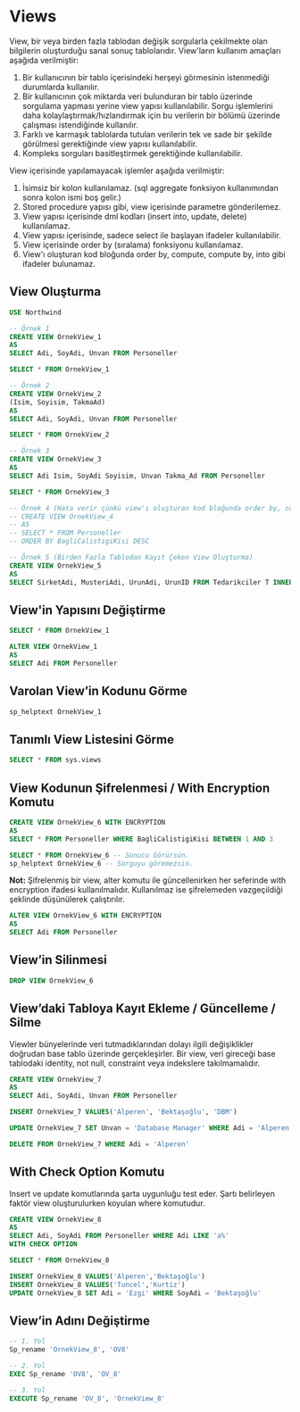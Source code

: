 
# Views

View, bir veya birden fazla tablodan değişik sorgularla çekilmekte olan bilgilerin oluşturduğu sanal sonuç tablolarıdır. View'ların kullanım amaçları aşağıda verilmiştir:
1. Bir kullanıcının bir tablo içerisindeki herşeyi görmesinin istenmediği durumlarda kullanılır.
2. Bir kullanıcının çok miktarda veri bulunduran bir tablo üzerinde sorgulama yapması yerine view yapısı kullanılabilir. Sorgu işlemlerini daha kolaylaştırmak/hızlandırmak için bu verilerin bir bölümü üzerinde çalışması istendiğinde kullanılır.
4. Farklı ve karmaşık tablolarda tutulan verilerin tek ve sade bir şekilde görülmesi gerektiğinde view yapısı kullanılabilir.
5. Kompleks sorguları basitleştirmek gerektiğinde kullanılabilir.

View içerisinde yapılamayacak işlemler aşağıda verilmiştir: 
1. İsimsiz bir kolon kullanılamaz. (sql aggregate fonksiyon kullanımından sonra kolon ismi boş gelir.)
2. Stored procedure yapısı gibi, view içerisinde parametre gönderilemez.
3. View yapısı içerisinde dml kodları (insert into, update, delete) kullanılamaz.
4. View yapısı içerisinde, sadece select ile başlayan ifadeler kullanılabilir.
5. View içerisinde order by (sıralama) fonksiyonu kullanılamaz.
6. View'ı oluşturan kod bloğunda order by, compute, compute by, into gibi ifadeler bulunamaz.

## View Oluşturma

```sql
USE Northwind

-- Örnek 1
CREATE VIEW OrnekView_1
AS
SELECT Adi, SoyAdi, Unvan FROM Personeller

SELECT * FROM OrnekView_1

-- Örnek 2
CREATE VIEW OrnekView_2
(Isim, Soyisim, TakmaAd)
AS
SELECT Adi, SoyAdi, Unvan FROM Personeller

SELECT * FROM OrnekView_2

-- Örnek 3
CREATE VIEW OrnekView_3
AS
SELECT Adi Isim, SoyAdi Soyisim, Unvan Takma_Ad FROM Personeller

SELECT * FROM OrnekView_3

-- Örnek 4 (Hata verir çünkü view'ı oluşturan kod bloğunda order by, compute, compute by, into gibi ifadeler bulunamaz.)
-- CREATE VIEW OrnekView_4
-- AS
-- SELECT * FROM Personeller
-- ORDER BY BagliCalistigiKisi DESC

-- Örnek 5 (Birden Fazla Tablodan Kayıt Çeken View Oluşturma)
CREATE VIEW OrnekView_5 
AS
SELECT SirketAdi, MusteriAdi, UrunAdi, UrunID FROM Tedarikciler T INNER JOIN Urunler U ON T.TedarikciID = U.TedarikciID
```

## View'in Yapısını Değiştirme

```sql
SELECT * FROM OrnekView_1

ALTER VIEW OrnekView_1
AS 
SELECT Adi FROM Personeller
```

## Varolan View’in Kodunu Görme

```sql
sp_helptext OrnekView_1
```

## Tanımlı View Listesini Görme

```sql
SELECT * FROM sys.views
```

##  View Kodunun Şifrelenmesi / With Encryption Komutu

```sql
CREATE VIEW OrnekView_6 WITH ENCRYPTION
AS
SELECT * FROM Personeller WHERE BagliCalistigiKisi BETWEEN 1 AND 3

SELECT * FROM OrnekView_6 -- Sonucu Görürsün.
sp_helptext OrnekView_6 -- Sorguyu göremezsin.
```

**Not:** Şifrelenmiş bir view, alter komutu ile güncellenirken her seferinde with encryption ifadesi kullanılmalıdır. Kullanılmaz ise şifrelemeden vazgeçildiği şeklinde düşünülerek çalıştırılır.

```sql
ALTER VIEW OrnekView_6 WITH ENCRYPTION
AS
SELECT Adi FROM Personeller
```

## View’in Silinmesi

```sql
DROP VIEW OrnekView_6
```

## View’daki Tabloya Kayıt Ekleme / Güncelleme / Silme

Viewler bünyelerinde veri tutmadıklarından dolayı ilgili değişiklikler doğrudan base tablo üzerinde gerçekleşirler. Bir view, veri gireceği base tablodaki identity, not null, constraint veya indekslere takılmamalıdır.

```sql
CREATE VIEW OrnekView_7
AS
SELECT Adi, SoyAdi, Unvan FROM Personeller

INSERT OrnekView_7 VALUES('Alperen', 'Bektaşoğlu', 'DBM')

UPDATE OrnekView_7 SET Unvan = 'Database Manager' WHERE Adi = 'Alperen'

DELETE FROM OrnekView_7 WHERE Adi = 'Alperen'
```

## With Check Option Komutu

Insert ve update komutlarında şarta uygunluğu test eder. Şartı belirleyen faktör view oluşturulurken koyulan where komutudur.

```sql
CREATE VIEW OrnekView_8
AS
SELECT Adi, SoyAdi FROM Personeller WHERE Adi LIKE 'a%'
WITH CHECK OPTION

SELECT * FROM OrnekView_8

INSERT OrnekView_8 VALUES('Alperen','Bektaşoğlu')
INSERT OrnekView_8 VALUES('Tuncel','Kurtiz')
UPDATE OrnekView_8 SET Adi = 'Ezgi' WHERE SoyAdi = 'Bektaşoğlu'
```

## View’in Adını Değiştirme

```sql
-- 1. Yol
Sp_rename 'OrnekView_8', 'OV8'

-- 2. Yol
EXEC Sp_rename 'OV8', 'OV_8'

-- 3. Yol
EXECUTE Sp_rename 'OV_8', 'OrnekView_8'
```
